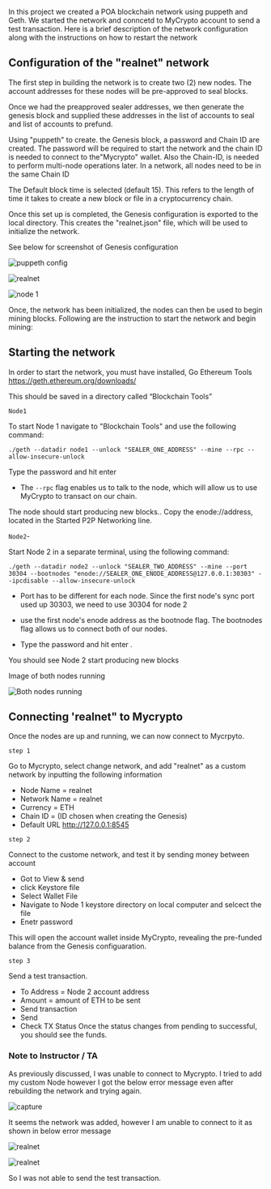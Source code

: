 In this project we created a POA blockchain network using puppeth and Geth. We started the network and conncetd to MyCrypto account  to send a test transaction.   Here is a brief description of the network configuration along with the instructions on how to restart the network

## Configuration of the "realnet" network
 
The first step in building the network is to create two (2) new nodes.  The account addresses for these nodes will be pre-approved to seal blocks.

Once we had the preapproved sealer addresses, we then generate the genesis block and supplied these addresses in the list of accounts to seal and list of accounts to prefund.

Using "puppeth" to create.  the Genesis block, a password and Chain ID are created. The password will be required to start the network and the chain ID is needed to connect to the"Mycrypto" wallet. Also the Chain-ID, is needed to perform multi-node operations later. In a network, all nodes need to be in the same Chain ID

The Default block time is selected (default 15). This refers to the length of time it takes to create a new block or file in a cryptocurrency chain.

Once this set up is completed, the Genesis configuration is exported to the local directory.  This creates the "realnet.json" file, which will be used to initialize the 
network.

See below for screenshot of Genesis configuration

![puppeth config](https://github.com/lizie29u/Blockchain/blob/main/realnet/Screenshots/puppeth_config.PNG?raw=true)

![realnet](https://github.com/lizie29u/Blockchain/blob/main/realnet/Screenshots/directory.PNG?raw=true)

![node 1](https://github.com/lizie29u/Blockchain/blob/main/realnet/Screenshots/node_1.PNG?raw=true)

Once, the network has been initialized, the nodes can then be used to begin mining blocks.  Following are the instruction to start the network and begin mining:


## Starting the network

In order to start the network, you must have installed, Go Ethereum Tools https://geth.ethereum.org/downloads/

This should be saved in a directory called “Blockchain Tools”

`Node1`

To start Node 1 navigate to "Blockchain Tools" and use the following command:
```
./geth --datadir node1 --unlock "SEALER_ONE_ADDRESS" --mine --rpc --allow-insecure-unlock
```
 Type the password and hit enter 

* The `--rpc` flag enables us to talk to the node, which will allow us to use MyCrypto  to transact on our chain.

The node should start producing new blocks.. Copy the enode://address, located in the Started P2P Networking line.

`Node2`-

Start Node 2 in a separate terminal, using the following command:
```
./geth --datadir node2 --unlock "SEALER_TWO_ADDRESS" --mine --port 30304 --bootnodes "enode://SEALER_ONE_ENODE_ADDRESS@127.0.0.1:30303" --ipcdisable --allow-insecure-unlock
```
* Port has to be different for each node. Since the first node's sync port used up 30303, we need to use 30304 for node 2

* use the first node's enode address as the bootnode flag. The bootnodes flag allows us to connect both of our nodes.


 * Type the password and hit enter .

You should see Node 2 start producing new blocks

Image of both nodes running

![Both nodes running](https://github.com/lizie29u/Blockchain/blob/main/realnet/Screenshots/both_nodes.PNG?raw=true)


## Connecting 'realnet" to Mycrypto
Once the nodes are up and running, we can now connect to Mycrpyto.

`step 1`

 Go to Mycrypto, select change network, and add "realnet" as a custom network  by inputting the following information
* Node Name = realnet
* Network Name = realnet
* Currency = ETH
* Chain ID = (ID chosen when creating the Genesis)
* Default URL http://127.0.0.1:8545

`step 2`

Connect to the custome network, and test it by sending money between account
* Got to View & send
* click Keystore file
* Select Wallet File
* Navigate to Node 1 keystore directory on local computer and selcect the file
* Enetr password 

This will open the account wallet inside MyCrypto, revealing the pre-funded balance from the Genesis configuaration.

`step 3`

Send a test transaction.
* To Address = Node 2 account address
* Amount = amount of ETH to be sent 
* Send transaction
* Send
* Check TX Status
Once the status changes from pending to successful, you should see the funds.


### Note to Instructor / TA
As previously discussed, I was unable to connect to Mycrypto.  I tried to add my custom Node however I got the below error message even after rebuilding the network and trying again.

![capture](https://github.com/lizie29u/Blockchain/blob/main/realnet/Screenshots/Capture.PNG?raw=true)

It seems the network was added, however I am unable to connect to it as shown in below error message

![realnet](realnet/screenshots/realnet.PNG)

![realnet](realnet/screenshots/cant_connect.PNG)

So I was not able to send the test transaction.
